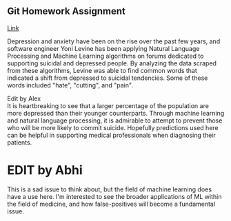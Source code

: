 ## Git Homework Assignment

[Link](https://medium.com/@yoni.levine/from-depression-to-suicide-how-the-way-we-speak-can-predict-the-way-we-feel-ed359e54c81)

Depression and anxiety have been on the rise over the past few years, and
software engineer Yoni Levine has been applying Natural Language Processing and
Machine Learning algorithms on forums dedicated to supporting suicidal and
depressed people. By analyzing the data scraped from these algorithms, Levine
was able to find common words that indicated a shift from depressed to suicidal
tendencies. Some of these words included "hate", "cutting", and "pain".

Edit by Alex  
It is heartbreaking to see that a larger percentage of the population are more depressed than their younger 
counterparts. Through machine learning and natural language processing, it is admirable to attempt to prevent
those who will be more likely to commit suicide. Hopefully predictions used here can be helpful in supporting
medical professionals when diagnosing their patients.

# **EDIT by Abhi**

This is a sad issue to think about, but the field of machine learning does have a use here. I'm interested to see
the broader applications of ML within the field of medicine, and how false-positives will become a fundamental issue.


